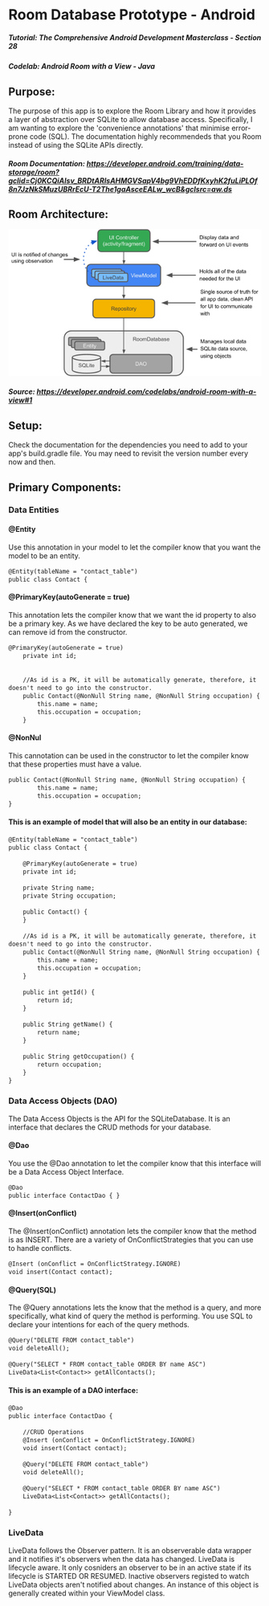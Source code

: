 # Room Database Prototype - Android
##### Tutorial: The Comprehensive Android Development Masterclass - Section 28
##### Codelab: Android Room with a View - Java

## Purpose: 
The purpose of this app is to explore the Room Library and how it provides a layer of abstraction over SQLite to allow database access. Specifically, I am wanting to explore the 'convenience annotations' that minimise error-prone code (SQL). The documentation highly recommendeds that you Room instead of using the SQLite APIs directly. 

##### Room Documentation: https://developer.android.com/training/data-storage/room?gclid=Cj0KCQiAlsv_BRDtARIsAHMGVSapV4bg9VhEDDfKxyhK2fuLiPLOf8n7JzNkSMuzUBRrEcU-T2The1gaAsceEALw_wcB&gclsrc=aw.ds


## Room Architecture:
![find](/RoomModel.png)

##### Source: https://developer.android.com/codelabs/android-room-with-a-view#1

## Setup:
Check the documentation for the dependencies you need to add to your app's build.gradle file. You may need to revisit the version number every now and then.


## Primary Components:

### Data Entities
#### @Entity
Use this annotation in your model to let the compiler know that you want the model to be an entity.

```
@Entity(tableName = "contact_table")
public class Contact {
```

#### @PrimaryKey(autoGenerate = true)
This annotation lets the compiler know that we want the id property to also be a primary key. As we have declared the key to be auto generated, we can remove id from the constructor.

```
@PrimaryKey(autoGenerate = true)
    private int id;
    
    
    //As id is a PK, it will be automatically generate, therefore, it doesn't need to go into the constructor.
    public Contact(@NonNull String name, @NonNull String occupation) {
        this.name = name;
        this.occupation = occupation;
    }
```

#### @NonNul 
This cannotation can be used in the constructor to let the compiler know that these properties must have a value.

```
public Contact(@NonNull String name, @NonNull String occupation) {
        this.name = name;
        this.occupation = occupation;
}
```


#### This is an example of model that will also be an entity in our database:
```
@Entity(tableName = "contact_table")
public class Contact {

    @PrimaryKey(autoGenerate = true)
    private int id;

    private String name;
    private String occupation;

    public Contact() {
    }

    //As id is a PK, it will be automatically generate, therefore, it doesn't need to go into the constructor.
    public Contact(@NonNull String name, @NonNull String occupation) {
        this.name = name;
        this.occupation = occupation;
    }

    public int getId() {
        return id;
    }

    public String getName() {
        return name;
    }

    public String getOccupation() {
        return occupation;
    }
}
```

### Data Access Objects (DAO)
The Data Access Objects is the API for the SQLiteDatabase. It is an interface that declares the CRUD methods for your database. 

#### @Dao
You use the @Dao annotation to let the compiler know that this interface will be a Data Access Object Interface.

```
@Dao
public interface ContactDao { }
```

#### @Insert(onConflict)
The @Insert(onConflict) annotation lets the compiler know that the method is as INSERT. There are a variety of OnConflictStrategies that you can use to handle conflicts.

```
@Insert (onConflict = OnConflictStrategy.IGNORE)
void insert(Contact contact);
````

#### @Query(SQL)
The @Query annotations lets the know that the method is a query, and more specifically, what kind of query the method is performing. You use SQL to declare your intentions for each of the query methods. 
```
@Query("DELETE FROM contact_table")
void deleteAll();

@Query("SELECT * FROM contact_table ORDER BY name ASC")
LiveData<List<Contact>> getAllContacts();
```

#### This is an example of a DAO interface:
```
@Dao
public interface ContactDao {

    //CRUD Operations
    @Insert (onConflict = OnConflictStrategy.IGNORE)
    void insert(Contact contact);

    @Query("DELETE FROM contact_table")
    void deleteAll();

    @Query("SELECT * FROM contact_table ORDER BY name ASC")
    LiveData<List<Contact>> getAllContacts();

}
```

### LiveData
LiveData follows the Observer pattern. It is an observerable data wrapper and it notifies it's observers when the data has changed. LiveData is lifecycle aware. It only cosniders an observer to be in an active state if its lifecycle is STARTED OR RESUMED. Inactive observers registed to watch LiveData objects aren't notified about changes. An instance of this object is generally created within your ViewModel class.
